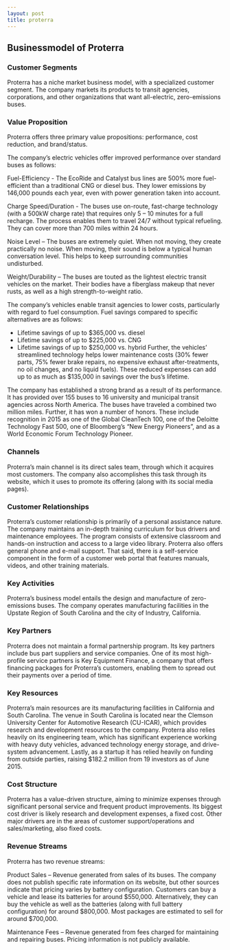 ```yaml
---
layout: post
title: proterra
---
```


Businessmodel of Proterra
--------------------------

### Customer Segments

Proterra has a niche market business model, with a specialized customer segment. The company markets its products to transit agencies, corporations, and other organizations that want all-electric, zero-emissions buses.

### Value Proposition

Proterra offers three primary value propositions: performance, cost reduction, and brand/status.

The company’s electric vehicles offer improved performance over standard buses as follows:

Fuel-Efficiency - The EcoRide and Catalyst bus lines are 500% more fuel-efficient than a traditional CNG or diesel bus. They lower emissions by 146,000 pounds each year, even with power generation taken into account.

Charge Speed/Duration - The buses use on-route, fast-charge technology (with a 500kW charge rate) that requires only 5 – 10 minutes for a full recharge. The process enables them to travel 24/7 without typical refueling. They can cover more than 700 miles within 24 hours.

Noise Level – The buses are extremely quiet. When not moving, they create practically no noise. When moving, their sound is below a typical human conversation level. This helps to keep surrounding communities undisturbed.

Weight/Durability – The buses are touted as the lightest electric transit vehicles on the market. Their bodies have a fiberglass makeup that never rusts, as well as a high strength-to-weight ratio.

The company’s vehicles enable transit agencies to lower costs, particularly with regard to fuel consumption. Fuel savings compared to specific alternatives are as follows:

 * Lifetime savings of up to $365,000 vs. diesel
* Lifetime savings of up to $225,000 vs. CNG
* Lifetime savings of up to $250,000 vs. hybrid
 Further, the vehicles’ streamlined technology helps lower maintenance costs (30% fewer parts, 75% fewer brake repairs, no expensive exhaust after-treatments, no oil changes, and no liquid fuels). These reduced expenses can add up to as much as $135,000 in savings over the bus’s lifetime.

The company has established a strong brand as a result of its performance. It has provided over 155 buses to 16 university and municipal transit agencies across North America. The buses have traveled a combined two million miles. Further, it has won a number of honors. These include recognition in 2015 as one of the Global CleanTech 100, one of the Deloitte Technology Fast 500, one of Bloomberg’s “New Energy Pioneers”, and as a World Economic Forum Technology Pioneer.

### Channels

Proterra’s main channel is its direct sales team, through which it acquires most customers. The company also accomplishes this task through its website, which it uses to promote its offering (along with its social media pages).

### Customer Relationships

Proterra’s customer relationship is primarily of a personal assistance nature. The company maintains an in-depth training curriculum for bus drivers and maintenance employees. The program consists of extensive classroom and hands-on instruction and access to a large video library. Proterra also offers general phone and e-mail support. That said, there is a self-service component in the form of a customer web portal that features manuals, videos, and other training materials.

### Key Activities

Proterra’s business model entails the design and manufacture of zero-emissions buses. The company operates manufacturing facilities in the Upstate Region of South Carolina and the city of Industry, California.

### Key Partners

Proterra does not maintain a formal partnership program. Its key partners include bus part suppliers and service companies. One of its most high-profile service partners is Key Equipment Finance, a company that offers financing packages for Proterra’s customers, enabling them to spread out their payments over a period of time.

### Key Resources

Proterra’s main resources are its manufacturing facilities in California and South Carolina. The venue in South Carolina is located near the Clemson University Center for Automotive Research (CU-ICAR), which provides research and development resources to the company. Proterra also relies heavily on its engineering team, which has significant experience working with heavy duty vehicles, advanced technology energy storage, and drive-system advancement. Lastly, as a startup it has relied heavily on funding from outside parties, raising $182.2 million from 19 investors as of June 2015.

### Cost Structure

Proterra has a value-driven structure, aiming to minimize expenses through significant personal service and frequent product improvements. Its biggest cost driver is likely research and development expenses, a fixed cost. Other major drivers are in the areas of customer support/operations and sales/marketing, also fixed costs.

### Revenue Streams

Proterra has two revenue streams:

Product Sales – Revenue generated from sales of its buses. The company does not publish specific rate information on its website, but other sources indicate that pricing varies by battery configuration. Customers can buy a vehicle and lease its batteries for around $550,000. Alternatively, they can buy the vehicle as well as the batteries (along with full battery configuration) for around $800,000. Most packages are estimated to sell for around $700,000.

Maintenance Fees – Revenue generated from fees charged for maintaining and repairing buses. Pricing information is not publicly available.
